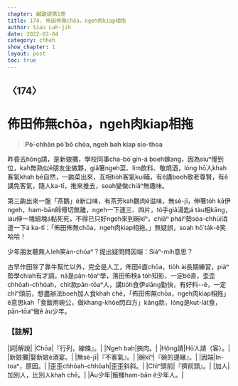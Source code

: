 ```yaml
---
chapter: 鹹酸甜第1冊
title: 174. 佈田佈無chōa，ngeh肉kiap相拖
author: Siau Lah-jih
date: 2022-03-04
category: chheh
show_chapter: 1
layout: post
toc: true
---
```

  
## 〈174〉
# 佈田佈無chōa，ngeh肉kiap相拖
>**Pò͘-chhân pò͘ bô chōa, ngeh bah kiap sio-thoa**

昨昏去hông請，是新娘攤，學校同事cha-bó͘ gín-á boeh嫁ang，因為siuⁿ慢到位，kah無熟似ê朋友坐做夥，giâ箸ngeh菜、lim飲料、敬燒酒，lóng hō͘人khah客氣khah bē自然，一齣菜出來，互相tio̍h客氣kui晡，有ê講boeh敬老尊賢，有ê講免客氣，隨人ka-tī，推來推去，soah變做chiâⁿ無趣味。

第三齣出來一盤「茶鵝」ê新口味，有茶芳kah鵝肉ê滋味，無sè-jī，伸箸to̍h kā伊ngeh，ham-bān師傅切無離，ngeh一下連三、四片，tò手giâ湯匙á tàu相kāng，iáu伸一塊細塊á黏死死，不得已只好ngeh來到碗kîⁿ，chiâⁿ pháiⁿ勢sòa-chhùi消遣一下á ka-tī：「佈田佈無chōa，ngeh肉kiap相拖。」無疑誤，soah hō͘ ta̍k-ê笑哈哈！

少年朋友聽無人leh笑án-chóaⁿ？提出疑問問因端：Siáⁿ-mih意思？

古早作田除了靠牛幫忙以外，完全是人工，佈田ē直chōa，tio̍h ài長期練習，piàⁿ勢學chiah有才調，nā是pān-tōaⁿ學，落田佈秧á to̍h知影，一定bē直，歪歪chho̍ah-chho̍ah，chit款pān-tōaⁿ人，講tio̍h食伊siāng勤快，有好料--ê，一定chìⁿ頭前，想盡辦法boeh加人食khah chē，「佈田佈無chōa，ngeh肉kiap相拖」ê意思kah「食飯用碗公，做khang-khòe閃四方」kāng款，lóng是kut-la̍t食，pān-tōaⁿ做ê àu少年。


### 【註解】

|詞|解說|
|Chōa|『行列，線條』。|
|Ngeh bah|挾肉。|
|Hông請|Hō͘人請（客）。|
|新娘攤|娶新娘ê酒宴。|
|無sè-jī|『不客氣』。|
|碗kîⁿ|『碗的邊緣』。|
|因端|In-toaⁿ，原因。|
|歪歪chho̍ah-chho̍ah|歪歪斜斜。|
|Chìⁿ頭前|『擠前頭』。|
|加人|加別人，比別人khah chē。|
|Àu少年|飯桶ham-bān ê少年人。|
